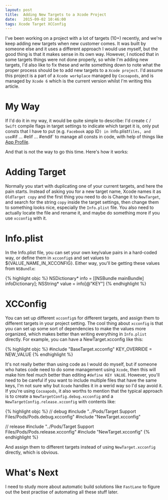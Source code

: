 ```yaml
---
layout: post
title:  Adding New Targets to a Xcode Project
date:   2015-09-02 10:46:00
tags: Xcode Target XCConfig
---
```


I've been working on a project with a lot of targets (10+) recently, and we're keep adding new targets when new customer comes. It was built by someone else and it uses a different approach I would use myself, but the good thing is that it makes sense in its own way. However, I noticed that in some targets things were not done properly, so while I'm adding new targets, I'd also like to fix these and write something down to note what the proper process should be to add new targets to a `Xcode project`. I'd assume this project is a part of a `Xcode workplace` managed by `Cocoapods`, and is managed by `Xcode 6` which is the current version whilst I'm writing this article.

My Way
===

If I'd do it in my way, it would be quite simple to describe: I'd create `C` / `Swift` compile flags in target settings to indicate which target it is, only put consts that I have to put (e.g. `Facebook` app ID`) in `info.plist` files, and use `#if ... #elif ... #endif` to manage all consts in code, with help of things like [App Profile](http://www.superarts.org/LSwift/lswift/lfprofile/parse/cloudkit/2015/07/20/introducing-app-config.html).

And that is not the way to go this time. Here's how it works:

Adding Target
===

Normally you start with duplicating one of your current targets, and here the pain starts. Instead of asking you for a new target name, Xcode names it as `OldTarget copy` and the first thing you need to do is Change it to `NewTarget`, and search for the string `copy` inside the target settings, then change them to something looks nice, especially the `Info.plist` file. You also need to actually locate the file and rename it, and maybe do something more if you use `xcconfig` with it.

Info.plist
===

In the Info.plist file, you can set your own key/value pairs in a hard-coded way, or define them in `xcconfig`s and set values to ${VALUE_NAME_IN_XCCONFIG}. Either way, you'll be getting these values from `NSBundle`:

{% highlight objc %}
NSDictionary* info = [[NSBundle mainBundle] infoDictionary];
NSString* value = info[@"KEY"]
{% endhighlight %}

XCConfig
===

You can set up different `xcconfig`s for different targets, and assign them to different targets in your project setting. The cool thing about `xcconfig` is that you can set up some sort of dependencies to make the values more organized, which makes better than writing everything in `Info.plist` directly. For example, you can have a NewTarget.xcconfig like this:

{% highlight objc %}
#include "BaseTarget.xcconfig"
KEY_OVERRIDE = NEW_VALUE
{% endhighlight %}

It's not really better than using code as I would do myself, but if someone who hates code need to do some management using `Xcode`, then this will make him feel much better than editing `#define KEY VALUE`. However, you'll need to be careful if you want to include multiple files that have the same keys, I'm not sure why but `Xcode` handles it in a werid way so I'd say avoid it. If you're using `Cocoapods`, it also worths to mention that the typical approach is to create a `NewTargetConfig.debug.xcconfig` and a `NewTargetConfig.release.xcconfig` with contents like:

{% highlight objc %}
//	debug
#include "../Pods/Target Support Files/Pods/Pods.debug.xcconfig"
#include "NewTarget.xcconfig"

//	release
#include "../Pods/Target Support Files/Pods/Pods.release.xcconfig"
#include "NewTarget.xcconfig"
{% endhighlight %}

And assign them to different targets instead of using `NewTarget.xcconfig` directly, which is obvious.

What's Next
===

I need to study more about automatic build solutions like `FastLane` to figure out the best practise of automating all these stuff later.

